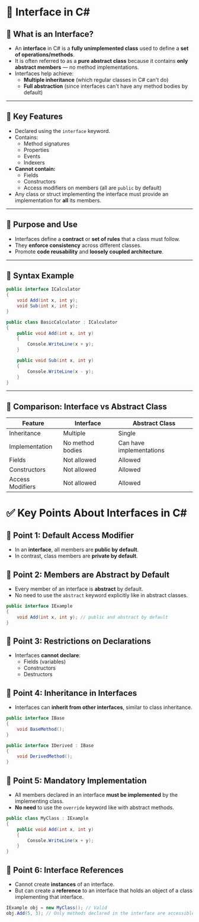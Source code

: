 
# 📘 Interface in C#

## 🔹 What is an Interface?

- An **interface** in C# is a **fully unimplemented class** used to define a **set of operations/methods**.
- It is often referred to as a **pure abstract class** because it contains **only abstract members** — no method implementations.
- Interfaces help achieve:
  - **Multiple inheritance** (which regular classes in C# can't do)
  - **Full abstraction** (since interfaces can't have any method bodies by default)

---

## 🔹 Key Features

- Declared using the `interface` keyword.
- Contains:
  - Method signatures
  - Properties
  - Events
  - Indexers
- **Cannot contain:**
  - Fields
  - Constructors
  - Access modifiers on members (all are `public` by default)
- Any class or struct implementing the interface must provide an implementation for **all** its members.

---

## 🔹 Purpose and Use

- Interfaces define a **contract** or **set of rules** that a class must follow.
- They **enforce consistency** across different classes.
- Promote **code reusability** and **loosely coupled architecture**.

---

## 🔹 Syntax Example

```csharp
public interface ICalculator
{
    void Add(int x, int y);
    void Sub(int x, int y);
}
```

```csharp
public class BasicCalculator : ICalculator
{
    public void Add(int x, int y)
    {
        Console.WriteLine(x + y);
    }

    public void Sub(int x, int y)
    {
        Console.WriteLine(x - y);
    }
}
```

---

## 🔹 Comparison: Interface vs Abstract Class

| Feature                    | Interface              | Abstract Class           |
|----------------------------|------------------------|---------------------------|
| Inheritance                | Multiple               | Single                   |
| Implementation             | No method bodies       | Can have implementations |
| Fields                     | Not allowed            | Allowed                  |
| Constructors               | Not allowed            | Allowed                  |
| Access Modifiers           | Not allowed            | Allowed                  |



# ✅ Key Points About Interfaces in C#

## 🔸 Point 1: Default Access Modifier
- In an **interface**, all members are **public by default**.
- In contrast, class members are **private by default**.

## 🔸 Point 2: Members are Abstract by Default
- Every member of an interface is **abstract** by default.
- No need to use the `abstract` keyword explicitly like in abstract classes.

```csharp
public interface IExample
{
    void Add(int x, int y); // public and abstract by default
}
```

## 🔸 Point 3: Restrictions on Declarations
- Interfaces **cannot declare**:
  - Fields (variables)
  - Constructors
  - Destructors

## 🔸 Point 4: Inheritance in Interfaces
- Interfaces can **inherit from other interfaces**, similar to class inheritance.

```csharp
public interface IBase
{
    void BaseMethod();
}

public interface IDerived : IBase
{
    void DerivedMethod();
}
```

## 🔸 Point 5: Mandatory Implementation
- All members declared in an interface **must be implemented** by the implementing class.
- **No need** to use the `override` keyword like with abstract methods.

```csharp
public class MyClass : IExample
{
    public void Add(int x, int y)
    {
        Console.WriteLine(x + y);
    }
}
```

## 🔸 Point 6: Interface References
- Cannot create **instances** of an interface.
- But can create a **reference** to an interface that holds an object of a class implementing that interface.

```csharp
IExample obj = new MyClass(); // Valid
obj.Add(5, 3); // Only methods declared in the interface are accessible
```

